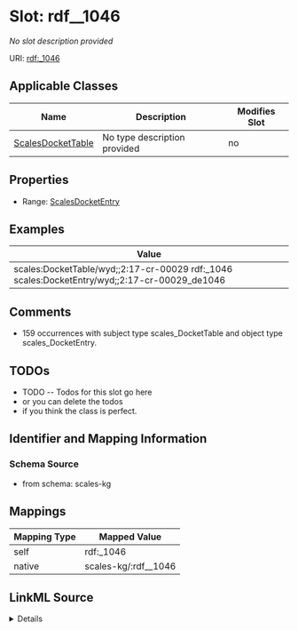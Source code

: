 

# Slot: rdf__1046


_No slot description provided_





URI: [rdf:_1046](http://www.w3.org/1999/02/22-rdf-syntax-ns#_1046)



<!-- no inheritance hierarchy -->





## Applicable Classes

| Name | Description | Modifies Slot |
| --- | --- | --- |
| [ScalesDocketTable](../classes/ScalesDocketTable.md) | No type description provided |  no  |







## Properties

* Range: [ScalesDocketEntry](../classes/ScalesDocketEntry.md)






## Examples

| Value |
| --- |
| scales:DocketTable/wyd;;2:17-cr-00029 rdf:_1046 scales:DocketEntry/wyd;;2:17-cr-00029_de1046 |

## Comments

* 159 occurrences with subject type scales_DocketTable and object type scales_DocketEntry.

## TODOs

* TODO -- Todos for this slot go here
* or you can delete the todos
* if you think the class is perfect.

## Identifier and Mapping Information







### Schema Source


* from schema: scales-kg




## Mappings

| Mapping Type | Mapped Value |
| ---  | ---  |
| self | rdf:_1046 |
| native | scales-kg/:rdf__1046 |




## LinkML Source

<details>
```yaml
name: rdf__1046
description: No slot description provided
todos:
- TODO -- Todos for this slot go here
- or you can delete the todos
- if you think the class is perfect.
comments:
- 159 occurrences with subject type scales_DocketTable and object type scales_DocketEntry.
examples:
- value: scales:DocketTable/wyd;;2:17-cr-00029 rdf:_1046 scales:DocketEntry/wyd;;2:17-cr-00029_de1046
from_schema: scales-kg
rank: 1000
slot_uri: rdf:_1046
alias: rdf__1046
domain_of:
- scales_DocketTable
range: scales_DocketEntry

```
</details>